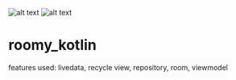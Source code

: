 ![alt text](https://img.shields.io/badge/Flutter-1.17.5-blue)
![alt text](https://img.shields.io/badge/Dart-2.8.4-9cf)

# roomy_kotlin
features used: livedata, recycle view, repository, room, viewmodel 
